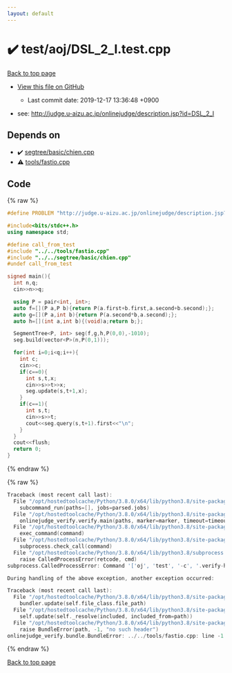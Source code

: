 ```yaml
---
layout: default
---
```


<!-- mathjax config similar to math.stackexchange -->
<script type="text/javascript" async
  src="https://cdnjs.cloudflare.com/ajax/libs/mathjax/2.7.5/MathJax.js?config=TeX-MML-AM_CHTML">
</script>
<script type="text/x-mathjax-config">
  MathJax.Hub.Config({
    TeX: { equationNumbers: { autoNumber: "AMS" }},
    tex2jax: {
      inlineMath: [ ['$','$'] ],
      processEscapes: true
    },
    "HTML-CSS": { matchFontHeight: false },
    displayAlign: "left",
    displayIndent: "2em"
  });
</script>

<script type="text/javascript" src="https://cdnjs.cloudflare.com/ajax/libs/jquery/3.4.1/jquery.min.js"></script>
<script src="https://cdn.jsdelivr.net/npm/jquery-balloon-js@1.1.2/jquery.balloon.min.js" integrity="sha256-ZEYs9VrgAeNuPvs15E39OsyOJaIkXEEt10fzxJ20+2I=" crossorigin="anonymous"></script>
<script type="text/javascript" src="../../../assets/js/copy-button.js"></script>
<link rel="stylesheet" href="../../../assets/css/copy-button.css" />


# :heavy_check_mark: test/aoj/DSL_2_I.test.cpp

<a href="../../../index.html">Back to top page</a>

* <a href="{{ site.github.repository_url }}/blob/master/test/aoj/DSL_2_I.test.cpp">View this file on GitHub</a>
    - Last commit date: 2019-12-17 13:36:48 +0900


* see: <a href="http://judge.u-aizu.ac.jp/onlinejudge/description.jsp?id=DSL_2_I">http://judge.u-aizu.ac.jp/onlinejudge/description.jsp?id=DSL_2_I</a>


## Depends on

* :heavy_check_mark: <a href="../../../library/segtree/basic/chien.cpp.html">segtree/basic/chien.cpp</a>
* :warning: <a href="../../../library/tools/fastio.cpp.html">tools/fastio.cpp</a>


## Code

<a id="unbundled"></a>
{% raw %}
```cpp
#define PROBLEM "http://judge.u-aizu.ac.jp/onlinejudge/description.jsp?id=DSL_2_I"

#include<bits/stdc++.h>
using namespace std;

#define call_from_test
#include "../../tools/fastio.cpp"
#include "../../segtree/basic/chien.cpp"
#undef call_from_test

signed main(){
  int n,q;
  cin>>n>>q;

  using P = pair<int, int>;
  auto f=[](P a,P b){return P(a.first+b.first,a.second+b.second);};
  auto g=[](P a,int b){return P(a.second*b,a.second);};
  auto h=[](int a,int b){(void)a;return b;};

  SegmentTree<P, int> seg(f,g,h,P(0,0),-1010);
  seg.build(vector<P>(n,P(0,1)));

  for(int i=0;i<q;i++){
    int c;
    cin>>c;
    if(c==0){
      int s,t,x;
      cin>>s>>t>>x;
      seg.update(s,t+1,x);
    }
    if(c==1){
      int s,t;
      cin>>s>>t;
      cout<<seg.query(s,t+1).first<<"\n";
    }
  }
  cout<<flush;
  return 0;
}

```
{% endraw %}

<a id="bundled"></a>
{% raw %}
```cpp
Traceback (most recent call last):
  File "/opt/hostedtoolcache/Python/3.8.0/x64/lib/python3.8/site-packages/onlinejudge_verify/main.py", line 175, in main
    subcommand_run(paths=[], jobs=parsed.jobs)
  File "/opt/hostedtoolcache/Python/3.8.0/x64/lib/python3.8/site-packages/onlinejudge_verify/main.py", line 72, in subcommand_run
    onlinejudge_verify.verify.main(paths, marker=marker, timeout=timeout, jobs=jobs)
  File "/opt/hostedtoolcache/Python/3.8.0/x64/lib/python3.8/site-packages/onlinejudge_verify/verify.py", line 89, in main
    exec_command(command)
  File "/opt/hostedtoolcache/Python/3.8.0/x64/lib/python3.8/site-packages/onlinejudge_verify/verify.py", line 26, in exec_command
    subprocess.check_call(command)
  File "/opt/hostedtoolcache/Python/3.8.0/x64/lib/python3.8/subprocess.py", line 364, in check_call
    raise CalledProcessError(retcode, cmd)
subprocess.CalledProcessError: Command '['oj', 'test', '-c', '.verify-helper/cache/1112bf5aedcf80f614b3e755249be9a3/a.out', '-d', '.verify-helper/cache/1112bf5aedcf80f614b3e755249be9a3/test', '--judge-command', '.verify-helper/cache/1112bf5aedcf80f614b3e755249be9a3/checker.out', '-j', '2']' returned non-zero exit status 1.

During handling of the above exception, another exception occurred:

Traceback (most recent call last):
  File "/opt/hostedtoolcache/Python/3.8.0/x64/lib/python3.8/site-packages/onlinejudge_verify/docs.py", line 339, in write_contents
    bundler.update(self.file_class.file_path)
  File "/opt/hostedtoolcache/Python/3.8.0/x64/lib/python3.8/site-packages/onlinejudge_verify/bundle.py", line 150, in update
    self.update(self._resolve(included, included_from=path))
  File "/opt/hostedtoolcache/Python/3.8.0/x64/lib/python3.8/site-packages/onlinejudge_verify/bundle.py", line 52, in _resolve
    raise BundleError(path, -1, "no such header")
onlinejudge_verify.bundle.BundleError: ../../tools/fastio.cpp: line -1: no such header

```
{% endraw %}

<a href="../../../index.html">Back to top page</a>

